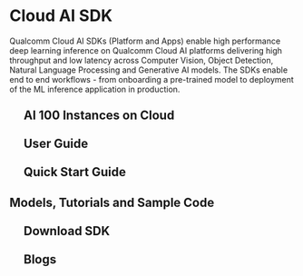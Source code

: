 # Cloud AI SDK
Qualcomm Cloud AI SDKs (Platform and Apps) enable high performance deep learning inference on Qualcomm Cloud AI platforms delivering high throughput and low latency across Computer Vision, Object Detection, Natural Language Processing and Generative AI models. The SDKs enable end to end workflows - from onboarding a pre-trained model to deployment of the ML inference application in production. 

<div class="card-grid">
    <div class="card" onclick="redirectToPage('./Getting-Started/Installation/#cloud-instances')">
        <h2 style="margin:25px">AI 100 Instances on Cloud</h2>
    </div>
</div>

<div class="card-grid">
    <div class="card" onclick="redirectToPage('./Getting-Started')">
        <h2 style="margin:25px">User Guide</h2>
    </div>
</div>

<div class="card-grid">
    <div class="card" onclick="redirectToPage('./Getting-Started/Quick-Start-Guide')">
        <h2 style="margin:25px"> Quick Start Guide </h2>
    </div>
</div>

<div class="card-grid">
    <div class="card" onclick="redirectToPage('https://github.com/quic/cloud-ai-sdk')">
        <h2>Models, Tutorials and Sample Code</h2>
        <!-- <p>Content for card 1</p> -->
    </div>
</div>

<div class="card-grid">
    <div class="card" onclick="redirectToPage('./Getting-Started/Installation/Cloud-AI-SDK/Cloud-AI-SDK')">
        <h2 style="margin:25px">Download SDK</h2>
    </div>
</div>

<div class="card-grid">
    <div class="card" onclick="redirectToPage('./blogs/AmberChat')">
        <h2 style="margin:25px">Blogs</h2>
    </div>
</div>

<script>
function redirectToPage(page) {
    window.location.href = page;
}
</script>

